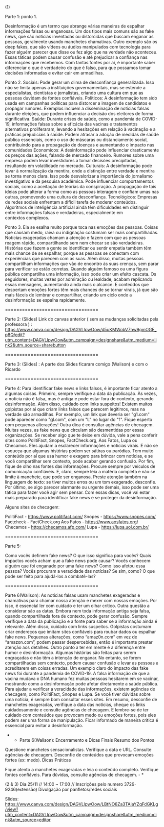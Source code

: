 (1)

Parte 1: 
ponto 1.

Desinformação é um termo que abrange várias maneiras de espalhar informações falsas ou enganosas. Um dos tipos mais comuns são as fake news, que são notícias inventadas ou distorcidas que buscam enganar as pessoas, geralmente usando manchetes chamativas. Outro exemplo são os deep fakes, que são vídeos ou áudios manipulados com tecnologia para fazer alguém parecer que disse ou fez algo que na verdade não aconteceu. Essas táticas podem causar confusão e até prejudicar a confiança nas informações que recebemos. Com tantas fontes por aí, é importante saber diferenciar o que é verdadeiro do que é falso, para que possamos tomar decisões informadas e evitar cair em armadilhas.

Ponto 2.
Sociais: Pode gerar um clima de desconfiança generalizada. Isso não se limita apenas a instituições governamentais, mas se estende a especialistas, cientistas e jornalistas, criando uma cultura em que as pessoas duvidam de fontes confiáveis.
Politicos: A desinformação tem sido usada em campanhas políticas para distorcer a imagem de candidatos e propagar rumores. Exemplos incluem a disseminação de notícias falsas durante eleições, que podem influenciar a decisão dos eleitores de forma significativa.
Saúde: Durante crises de saúde, como a pandemia de COVID-19, informações falsas sobre a eficácia das vacinas e tratamentos alternativos proliferaram, levando a hesitações em relação à vacinação e a práticas prejudiciais à saúde. Podem atrasar a adoção de medidas de saúde pública essenciais, como o uso de máscaras ou distanciamento social, contribuindo para a propagação de doenças e aumentando o impacto nas comunidades
Economicos: A desinformação pode influenciar drasticamente os preços das ações, falando de mercado financeiro. Rumores sobre uma empresa podem levar investidores a tomar decisões precipitadas, resultando em volatilidade no mercado.
Culturais: A desinformação pode levar à normalização da mentira, onde a distinção entre verdade e mentira se torna menos clara. Isso pode desvalorizar a importância do jornalismo investigativo e da pesquisa acadêmica. Pode influenciar comportamentos sociais, como a aceitação de teorias da conspiração. A propagação de tais ideias pode alterar a forma como as pessoas interagem e confiam umas nas outras, promovendo uma cultura de desconfiança.
Tecnológicos: Empresas de redes sociais enfrentam a difícil tarefa de moderar conteúdos. Algoritmos de inteligência artificial ainda têm dificuldades em distinguir entre informações falsas e verdadeiras, especialmente em contextos complexos.

Ponto 3.
Ela se esalha muito porque toca nas emoções das pessoas. Coisas que causam medo, raiva ou indignação costumam ser mais compartilhadas. Notícias exageradas chamam a atenção e fazem com que as pessoas reagem rápido, compartilhando sem nem checar se são verdadeiras. Histórias que fazem a gente se identificar ou sentir empatia também têm mais chance de se espalhar, porque as pessoas se conectam com experiências que parecem com as suas. Além disso, muitas pessoas compartilham informações que vão de encontro às suas crenças, sem parar para verificar se estão corretas.
Quando alguém famoso ou uma figura pública compartilha uma informação, isso pode criar um efeito cascata. Os seguidores, muitas vezes por admiração ou lealdade, acabam replicando essas mensagens, aumentando ainda mais o alcance. E conteúdos que despertam emoções fortes têm mais chances de se tornar virais, já que são mais fáceis de lembrar e compartilhar, criando um ciclo onde a desinformação se espalha rapidamente.

=================================

Parte 2: (Slides) Link do canvas anterior ( sem as mudanças solicitadas pela professora ) : https://www.canva.com/design/DAGVLlpwOow/d5uKMWobV7hw9gmOGE_p8Q/edit?utm_content=DAGVLlpwOow&utm_campaign=designshare&utm_medium=link2&utm_source=sharebutton 

=================================

Parte 3: (Slides) : A parte dos Slides ficaram comigo (Walison) e com o Ricardo

=================================

Parte 4:
Para identificar fake news e links falsos, é importante ficar atento a algumas coisas. Primeiro, sempre verifique a data da publicação. Às vezes, a notícia não é falsa, mas é antiga e pode estar fora de contexto, gerando desinformação. Além disso, cuidado com links suspeitos! Existem muitos golpistas por aí que criam links falsos que parecem legítimos, mas na verdade são armadilhas. Por exemplo, um link que deveria ser "g1.com" pode aparecer como "gl.com", com um "L" no lugar do "1". Fique esperto com pequenas alterações!
  Outra dica é consultar agências de checagem. Muitas vezes, as fake news que circulam são desmentidas por essas organizações. Se receber algo que te deixe em dúvida, vale a pena conferir sites como PolitiFact, Snopes, FactCheck.org, Aos Fatos, Lupa ou Checamos. Eles ajudam a esclarecer informações e notícias virais.
  E não se esqueça que algumas histórias podem ser sátiras ou paródias. Tem muito conteúdo por aí que usa humor e exagero para brincar com notícias, e se você compartilhar sem contexto, pode acabar gerando confusão.
  Por fim, fique de olho nas fontes das informações. Procure sempre por veículos de comunicação confiáveis. E, claro, sempre leia a matéria completa e não se limite à manchete, que pode ser enganosa. Preste atenção também na linguagem do texto: se tiver muitos erros ou um tom exagerado, desconfie. Por último, se algo parecer alarmante ou urgente demais, isso pode ser uma tática para fazer você agir sem pensar. Com essas dicas, você vai estar mais preparado para identificar fake news e se proteger da desinformação.


Alguns sites de checagem:

PolitiFact - https://www.politifact.com/
Snopes - https://www.snopes.com/
Factcheck - FactCheck.org
Aos Fatos - https://www.aosfatos.org/
Checamos - https://checamos.afp.com/
Lupa - https://lupa.uol.com.br/

=================================

Parte 5:

Como vocês definem fake news? O que isso significa para vocês?
Quais impactos vocês acham que a fake news pode causar?
Vocês conhecem alguém que foi enganado por uma fake news? Como isso afetou essa pessoa?
Vocês procuram a veracidade das notícias? Se sim, como?
O que pode ser feito para ajudá-los a combatê-las?

=================================

Parte 6(Walison): As notícias falsas usam manchetes exageradas e chamativas para chamar nossa atenção e mexer com nossas emoções. Por isso, é essencial ler com cuidado e ter um olhar crítico.
Outra questão a considerar são as datas. Embora nem toda informação antiga seja falsa, quando compartilhada fora de contexto, pode gerar confusão. Sempre verifique a data da publicação e a fonte para saber se a informação ainda é relevante.
Além disso, cuidado com links suspeitos. Golpistas costumam criar endereços que imitam sites confiáveis para roubar dados ou espalhar fake news. Pequenas alterações, como “amaz0n.com” em vez de “amazon.com”, podem passar despercebidas, então é importante prestar atenção aos detalhes.
Outro ponto a ter em mente é a diferença entre humor e desinformação. Algumas histórias são feitas para serem engraçadas e não têm a intenção de enganar. No entanto, se forem compartilhadas sem contexto, podem causar confusão e levar as pessoas a acreditarem em coisas erradas.
Um exemplo claro do impacto das fake news foi durante a pandemia de COVID-19. A falsa informação de que a vacina mudava o DNA humano fez muitas pessoas hesitarem em se vacinar, mostrando como a desinformação pode afetar diretamente a saúde pública.
Para ajudar a verificar a veracidade das informações, existem agências de checagem, como PolitiFact, Snopes e Lupa. Se você tiver dúvidas sobre uma notícia, é sempre bom consultar esses sites.
Em resumo, desconfie de manchetes exageradas, verifique a data das notícias, cheque os links cuidadosamente e consulte agências de checagem. E lembre-se de ter cuidado com conteúdos que provocam medo ou emoções fortes, pois eles podem ser uma forma de manipulação. Ficar informado de maneira crítica é essencial para evitar a desinformação.

* - Parte 6(Walison): Encerramento e Dicas Finais
Resumo dos Pontos

Questione manchetes sensacionalistas.
Verifique a data e URL.
Consulte agências de checagem.
Desconfie de conteúdos que provocam emoções fortes (ex: medo).
Dicas Práticas

Fique atento a manchetes exageradas e leia o conteúdo completo.
Verifique fontes confiáveis.
Para dúvidas, consulte agências de checagem. - *

(2 & 3) Dia 25/11 //  14:00 ~ 17:00  //  Inscrições pelo numero 3729-9246(extensão) 
Divulgação por panfletos/redes sociais


Slides: https://www.canva.com/design/DAGVLlpwOow/LBtNO8Za3TAiaYZqFdGKLg/view?utm_content=DAGVLlpwOow&utm_campaign=designshare&utm_medium=link&utm_source=editor
